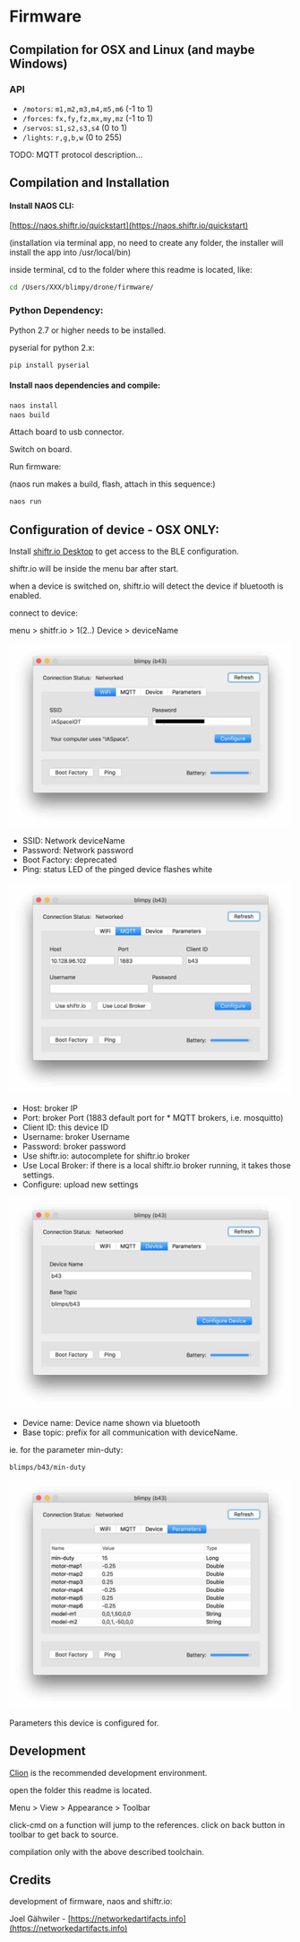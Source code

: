 # Firmware

## Compilation for OSX and Linux (and maybe Windows)

### API

- `/motors`: `m1,m2,m3,m4,m5,m6` (-1 to 1)
- `/forces`: `fx,fy,fz,mx,my,mz` (-1 to 1)
- `/servos`: `s1,s2,s3,s4` (0 to 1)
- `/lights`: `r,g,b,w` (0 to 255)

TODO: MQTT protocol description...

## Compilation and Installation

#### Install NAOS CLI:

[https://naos.shiftr.io/quickstart](https://naos.shiftr.io/quickstart)

(installation via terminal app, no need to create any folder, the installer will install the app into /usr/local/bin)

inside terminal, cd to the folder where this readme is located, like:

```bash
cd /Users/XXX/blimpy/drone/firmware/
```

### Python Dependency:

Python 2.7 or higher needs to be installed.

pyserial for python 2.x:
```bash
pip install pyserial
```

#### Install naos dependencies and compile:

```bash
naos install
naos build
```

Attach board to usb connector.

Switch on board.

Run firmware:

(naos run makes a build, flash, attach in this sequence:)

```bash
naos run
```

## Configuration of device - OSX ONLY:

Install [shiftr.io Desktop](https://desktop.shiftr.io) to get access to the BLE configuration.

shiftr.io will be inside the menu bar after start.

when a device is switched on, shiftr.io will detect the device if bluetooth is enabled.

connect to device:

menu > shitfr.io > 1(2..) Device > deviceName

![wifi](../../assets/pix/firmware/BT_deviceConfig_Wifi.jpg)

* SSID: Network deviceName
* Password: Network password
* Boot Factory: deprecated
* Ping: status LED of the pinged device flashes white

![mqtt](../../assets/pix/firmware/BT_deviceConfig_MQTT.jpg)

* Host: broker IP
* Port: broker Port (1883 default port for * MQTT brokers, i.e. mosquitto)
* Client ID: this device ID
* Username: broker Username
* Password: broker password
* Use shiftr.io: autocomplete for shiftr.io broker
* Use Local Broker: if there is a local shiftr.io broker running, it takes those settings.
* Configure: upload new settings

![device](../../assets/pix/firmware/BT_deviceConfig_Device.jpg)

* Device name: Device name shown via bluetooth
* Base topic: prefix for all communication with deviceName.

ie. for the parameter min-duty:

```bash
blimps/b43/min-duty
```

![parameters](../../assets/pix/firmware/BT_deviceConfig_Parameters.jpg)

Parameters this device is configured for.

## Development

[Clion](https://www.jetbrains.com/clion/) is the recommended development environment.

open the folder this readme is located.

Menu > View > Appearance > Toolbar

click-cmd on a function will jump to the references. click on back button in toolbar to get back to source.

compilation only with the above described toolchain.

## Credits

development of firmware, naos and shiftr.io:

Joel Gähwiler - [https://networkedartifacts.info](https://networkedartifacts.info)
